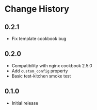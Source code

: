 Change History
==============

0.2.1
-----
 - Fix template cookbook bug

0.2.0
-----
 - Compatibility with nginx cookbook 2.5.0
 - Add `custom_config` property
 - Basic test-kitchen smoke test

0.1.0
-----
 - Initial release
